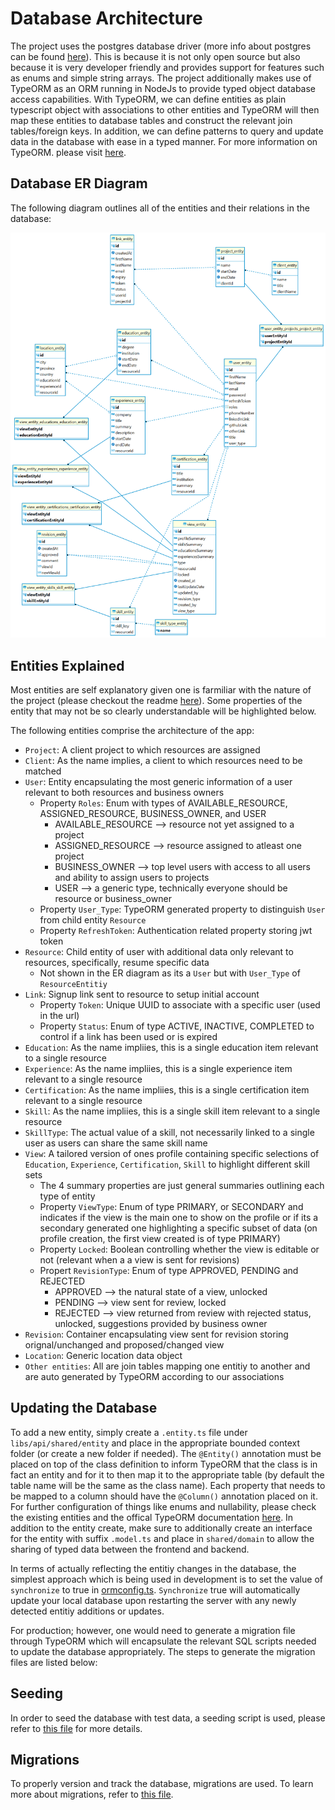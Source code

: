 # Database Architecture

The project uses the postgres database driver (more info about postgres can be found [here](https://www.postgresql.org/)). This is because it is not only open source but also because it is very developer friendly and provides support for features such as enums and simple string arrays. The project additionally makes use of TypeORM as an ORM running in NodeJs to provide typed object database access capabilities. With TypeORM, we can define entities as plain typescript object with associations to other entities and TypeORM will then map these entities to database tables and construct the relevant join tables/foreign keys. In addition, we can define patterns to query and update data in the database with ease in a typed manner. For more information on TypeORM. please visit [here](https://typeorm.io/).

## Database ER Diagram

The following diagram outlines all of the entities and their relations in the database:

![Database Entity Relationship Diagram](../screenshots/er-diagram.png 'Database Entity Relationship Diagram')

## Entities Explained

Most entities are self explanatory given one is farmiliar with the nature of the project (please checkout the readme [here](../../README.md)). Some properties of the entity that may not be so clearly understandable will be highlighted below.

The following entities comprise the architecture of the app:

- `Project`: A client project to which resources are assigned
- `Client`: As the name implies, a client to which resources need to be matched
- `User`: Entity encapsulating the most generic information of a user relevant to both resources and business owners
  - Property `Roles`: Enum with types of AVAILABLE_RESOURCE, ASSIGNED_RESOURCE, BUSINESS_OWNER, and USER
    - AVAILABLE_RESOURCE --> resource not yet assigned to a project
    - ASSIGNED_RESOURCE --> resource assigned to atleast one project
    - BUSINESS_OWNER --> top level users with access to all users and ability to assign users to projects
    - USER --> a generic type, technically everyone should be resource or business_owner
  - Property `User_Type`: TypeORM generated property to distinguish `User` from child entity `Resource`
  - Property `RefreshToken`: Authentication related property storing jwt token
- `Resource`: Child entity of user with additional data only relevant to resources, specifically, resume specific data
  - Not shown in the ER diagram as its a `User` but with `User_Type` of `ResourceEntitiy`
- `Link`: Signup link sent to resource to setup initial account
  - Property `Token`: Unique UUID to associate with a specific user (used in the url)
  - Property `Status`: Enum of type ACTIVE, INACTIVE, COMPLETED to control if a link has been used or is expired
- `Education`: As the name impliies, this is a single education item relevant to a single resource
- `Experience`: As the name impliies, this is a single experience item relevant to a single resource
- `Certification`: As the name impliies, this is a single certification item relevant to a single resource
- `Skill`: As the name impliies, this is a single skill item relevant to a single resource
- `SkillType`: The actual value of a skill, not necessarily linked to a single user as users can share the same skill name
- `View`: A tailored version of ones profile containing specific selections of `Education`, `Experience`, `Certification`, `Skill` to highlight different skill sets
  - The 4 summary properties are just general summaries outlining each type of entity
  - Property `ViewType`: Enum of type PRIMARY, or SECONDARY and indicates if the view is the main one to show on the profile or if its a secondary generated one highlighting a specific subset of data (on profile creation, the first view created is of type PRIMARY)
  - Property `Locked`: Boolean controlling whether the view is editable or not (relevant when a a view is sent for revisions)
  - Propert `RevisionType`: Enum of type APPROVED, PENDING and REJECTED
    - APPROVED --> the natural state of a view, unlocked
    - PENDING --> view sent for review, locked
    - REJECTED --> view returned from review with rejected status, unlocked, suggestions provided by business owner
- `Revision`: Container encapsulating view sent for revision storing orignal/unchanged and proposed/changed view
- `Location`: Generic location data object
- `Other entities`: All are join tables mapping one entitiy to another and are auto generated by TypeORM according to our associations

## Updating the Database

To add a new entity, simply create a `.entity.ts` file under `libs/api/shared/entity` and place in the appropriate bounded context folder (or create a new folder if needed). The `@Entity()` annotation must be placed on top of the class definition to inform TypeORM that the class is in fact an entity and for it to then map it to the appropriate table (by default the table name will be the same as the class name). Each property that needs to be mapped to a column should have the `@Column()` annotation placed on it. For further configuration of things like enums and nullability, please check the existing entities and the offical TypeORM documentation [here](https://typeorm.io/). In addition to the entity create, make sure to additionally create an interface for the entity with suffix `.model.ts` and place in `shared/domain` to allow the sharing of typed data between the frontend and backend.

In terms of actually reflecting the entitiy changes in the database, the simplest approach which is being used in development is to set the value of `synchronize` to true in [ormconfig.ts](../../ormconfig.ts). `Synchronize` true will automatically update your local database upon restarting the server with any newly detected entitiy additions or updates.

For production; however, one would need to generate a migration file through TypeORM which will encapsulate the relevant SQL scripts needed to update the database appropriately. The steps to generate the migration files are listed below:

## Seeding

In order to seed the database with test data, a seeding script is used, please refer to [this file](./database/seed.md) for more details.

## Migrations

To properly version and track the database, migrations are used. To learn more about migrations, refer to [this file](./database/migrations.md).
